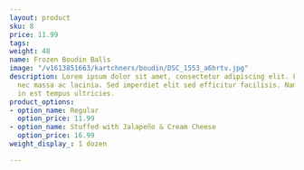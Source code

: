 ```yaml
---
layout: product
sku: 8
price: 11.99
tags: 
weight: 48
name: Frozen Boudin Balls
image: "/v1613851663/kartchners/boudin/DSC_1553_a6hrtv.jpg"
description: Lorem ipsum dolor sit amet, consectetur adipiscing elit. Fusce dictum
  nec massa ac lacinia. Sed imperdiet elit sed efficitur facilisis. Nam posuere turpis
  in est tempus ultricies.
product_options:
- option_name: Regular
  option_price: 11.99
- option_name: Stuffed with Jalapeño & Cream Cheese
  option_price: 16.99
weight_display_: 1 dozen

---
```

